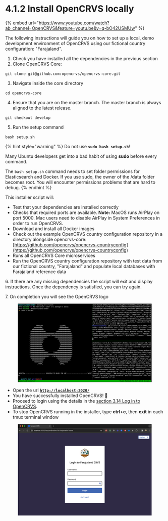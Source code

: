 # 4.1.2 Install OpenCRVS locally

{% embed url="https://www.youtube.com/watch?ab_channel=OpenCRVS&feature=youtu.be&v=q-bO42USMUw" %}

The following instructions will guide you on how to set up a local, demo development environment of OpenCRVS using our fictional country configuration: "Farajaland".

1. Check you have installed all the dependencies in the previous section
2. Clone OpenCRVS Core:

```
git clone git@github.com:opencrvs/opencrvs-core.git
```

3. Navigate inside the core directory

```
cd opencrvs-core
```

4. Ensure that you are on the master branch. The master branch is always aligned to the latest release.

```
git checkout develop
```

5. Run the setup command

```
bash setup.sh
```

{% hint style="warning" %}
Do not use **`sudo bash setup.sh`**!

Many Ubuntu developers get into a bad habit of using **sudo** before every command.

The `bash setup.sh` command needs to set folder permissions for Elasticsearch and Docker. If you use sudo, the owner of the /data folder becomes root. You will encounter permissions problems that are hard to debug.
{% endhint %}

This installer script will:

* Test that your dependencies are installed correctly
* Checks that required ports are available. **Note:** MacOS runs AirPlay on port 5000. Mac users need to disable AirPlay in System Preferences in order to run OpenCRVS.
* Download and install all Docker images
* Check out the example OpenCRVS country configuration repository in a directory alongside opencrvs-core: [https://github.com/opencrvs/opencrvs-countryconfig](https://github.com/opencrvs/opencrvs-countryconfig)
* Runs all OpenCRVS Core microservices
* Run the OpenCRVS country configuration repository with test data from our fictional country, "Farajaland" and populate local databases with Farajaland reference data

6\. If there are any missing dependencies the script will exit and display instructions. Once the dependency is satisfied, you can try again.

7\. On completion you will see the OpenCRVS logo

<figure><img src="../../../.gitbook/assets/Screenshot 2024-01-16 at 14.36.58.png" alt=""><figcaption></figcaption></figure>

* Open the url [**`http://localhost:3020/`**](http://localhost:3020/)
* You have successfully installed OpenCRVS! 🎉
* Proceed to login using the details in the [section 3.14 Log in to OpenCRVS](3.1.4-log-in-to-opencrvs-locally.md).
* To stop OpenCRVS running in the installer, type **ctrl+c**, then **exit** in each tmux terminal window

<figure><img src="../../../.gitbook/assets/Screenshot 2024-01-16 at 14.38.14.png" alt=""><figcaption></figcaption></figure>
